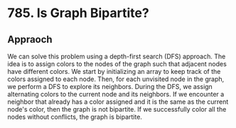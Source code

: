 # 785. Is Graph Bipartite?
## Appraoch
We can solve this problem using a depth-first search (DFS) approach. The idea is to assign colors to the nodes of the graph such that adjacent nodes have different colors. We start by initializing an array to keep track of the colors assigned to each node. Then, for each unvisited node in the graph, we perform a DFS to explore its neighbors. During the DFS, we assign alternating colors to the current node and its neighbors. If we encounter a neighbor that already has a color assigned and it is the same as the current node's color, then the graph is not bipartite. If we successfully color all the nodes without conflicts, the graph is bipartite.

<br></br>
